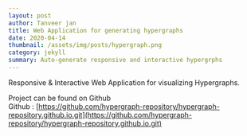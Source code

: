 ```yaml
---
layout: post
author: Tanveer jan
title: Web Application for generating hypergraphs
date: 2020-04-14
thumbnail: /assets/img/posts/hypergraph.png
category: jekyll
summary: Auto-generate responsive and interactive hypergrphs
---
```

Responsive & Interactive Web Application for visualizing Hypergraphs.

Project can be found on Github\
Github : [https://github.com/hypergraph-repository/hypergraph-repository.github.io.git](https://github.com/hypergraph-repository/hypergraph-repository.github.io.git)

